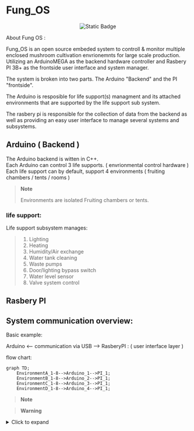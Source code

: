 # Fung_OS
<p align="center">
<img alt="Static Badge" src="https://img.shields.io/badge/Buy_me_a_coffee-%5E__%5E-blue?link=https%3A%2F%2Fwww.buymeacoffee.com%2FStevenII">
</p>

About Fung OS :  

Fung_OS is an open source embeded system to controll & monitor multiple enclosed mushroom cultivation envrionemnts for large scale production. 
Utilizing an ArduinoMEGA as the backend hardware controller and Rasbery PI 3B+ as the frontside user interface and system manager. 

The system is broken into two parts. The Arduino "Backend" and the PI "frontside". 

The Arduino is resposible for life support(s) managment and its attached environments that are supported by the life support sub system. 

The rasbery pi is responsible for the collection of data from the backend as well as providing an easy user interface to manage several systems and subsystems. 

## Arduino ( Backend )

The Arduino backend is witten in C++.  
Each Arduino can control 3 life supports.                   ( envrionmental control hardware )
Each life support can by default, support 4 environments    ( fruiting chambers / tents / rooms )  

> **Note**
> 
> Environments are isolated Fruiting chambers or tents.

### life support:
Life support subsystem manages:

> 1. Lighting 
> 1. Heating 
> 1. Humidity/Air exchange
> 1. Water tank cleaning 
> 1. Waste pumps
> 1. Door/lighting bypass switch
> 1. Water level sensor
> 1. Valve system control 
    
    


## Rasbery PI

## System communication overview:

Basic example:

Arduino   <-- communication via USB -->  RasberyPI : ( user interface layer ) 

flow chart:
```mermaid
graph TD;
    EnvironmentA_1-8-->Arduino_1-->PI_1;
    EnvironmentB_1-8-->Arduino_2-->PI_1;
    EnvironmentC_1-8-->Arduino_3-->PI_1;
    EnvironmentD_1-8-->Arduino_4-->PI_1;
```






> **Note**

> **Warning**


<details>
<summary> Click to expand </summary>
  
1. hidden a
2. hidden b

</details>
